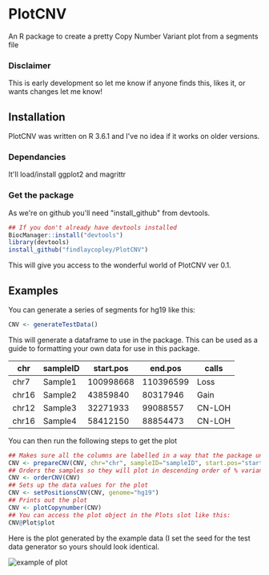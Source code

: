 # PlotCNV
An R package to create a pretty Copy Number Variant plot from a segments file

### Disclaimer 
This is early development so let me know if anyone finds this, likes it, or wants changes let me know!

## Installation

PlotCNV was written on R 3.6.1 and I've no idea if it works on older versions.

### Dependancies

It'll load/install ggplot2 and magrittr

### Get the package

As we're on github you'll need "install_github" from devtools.

```R
## If you don't already have devtools installed
BiocManager::install("devtools")
library(devtools)
install_github("findlaycopley/PlotCNV")
```

This will give you access to the wonderful world of PlotCNV ver 0.1.

## Examples

You can generate a series of segments for hg19 like this:

```R
CNV <- generateTestData()
```

This will generate a dataframe to use in the package. This can be used as a guide to formatting your own data for use in this package.

chr | sampleID | start.pos | end.pos | calls
---|---|---|---|---
chr7 |	Sample1	| 100998668 |	110396599 |	Loss
chr16 |	Sample2	| 43859840 | 80317946 |	Gain
chr12	| Sample3 |	32271933 | 99088557 | CN-LOH
chr16 |	Sample4	| 58412150 | 88854473 | CN-LOH


You can then run the following steps to get the plot
```R
## Makes sure all the columns are labelled in a way that the package understands
CNV <- prepareCNV(CNV, chr="chr", sampleID="sampleID", start.pos="start.pos", end.pos="end.pos", calls="calls")
## Orders the samples so they will plot in descending order of % variant bp
CNV <- orderCNV(CNV)
## Sets up the data values for the plot
CNV <- setPositionsCNV(CNV, genome="hg19")
## Prints out the plot
CNV <- plotCopynumber(CNV)
## You can access the plot object in the Plots slot like this:
CNV@Plot$plot
```
Here is the plot generated by the example data (I set the seed for the test data generator so yours should look identical.

![example of plot](https://github.com/findlaycopley/PlotCNV/blob/master/TestPlot.png)
